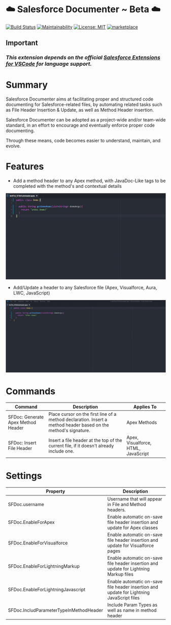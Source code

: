 # ️️☁️ Salesforce Documenter ~ Beta ☁️

[![Build Status](https://travis-ci.org/HugoOM/sfdx_autoheader.svg?branch=master)](https://travis-ci.org/HugoOM/sfdx_autoheader)
[![Maintainability](https://api.codeclimate.com/v1/badges/64c16d2180411eb66da5/maintainability)](https://codeclimate.com/github/HugoOM/sfdx_autoheader/maintainability)
[![License: MIT](https://img.shields.io/badge/License-MIT-blue.svg)](https://opensource.org/licenses/MIT)
[![marketplace](https://vsmarketplacebadge.apphb.com/version/hugoom.sfdx-autoheader.svg?color=blue&style=?style=for-the-badge&logo=visual-studio-code)](https://marketplace.visualstudio.com/items?itemName=HugoOM.sfdx-autoheader)

## **Important**

### _This extension depends on the official [Salesforce Extensions for VSCode](https://marketplace.visualstudio.com/items?itemName=salesforce.salesforcedx-vscode) for language support._

# Summary

Salesforce Documenter aims at facilitating proper and structured code documenting for Salesforce-related files, by automating related tasks such as File Header Insertion & Update, as well as Method Header insertion.

Salesforce Documenter can be adopted as a project-wide and/or team-wide standard, in an effort to encourage and eventually enforce proper code documenting.

Through these means, code becomes easier to understand, maintain, and evolve.

# Features

- Add a method header to any Apex method, with JavaDoc-Like tags to be completed with the method's and contextual details

![Method Header Demo](https://github.com/HugoOM/sfdx_autoheader/blob/master/images/Instructions_MethodHeader.gif?raw=true)

- Add/Update a header to any Salesforce file (Apex, Visualforce, Aura, LWC, JavaScript)

![File Header Demo](https://github.com/HugoOM/sfdx_autoheader/blob/master/images/Instructions_FileHeader.gif?raw=true)

# Commands

| Command                            | Description                                                                                                     | Applies To                          |
| ---------------------------------- | --------------------------------------------------------------------------------------------------------------- | ----------------------------------- |
| SFDoc: Generate Apex Method Header | Place cursor on the first line of a method declaration. Insert a method header based on the method's signature. | Apex Methods                        |
| SFDoc: Insert File Header          | Insert a file header at the top of the current file, if it doesn't already include one.                         | Apex, Visualforce, HTML, JavaScript |

# Settings

| Property                                | Description                                                                              |
| --------------------------------------- | ---------------------------------------------------------------------------------------- |
| SFDoc.username                          | Username that will appear in File and Method headers.                                    |
| SFDoc.EnableForApex                     | Enable automatic on-save file header insertion and update for Apex classes               |
| SFDoc.EnableForVisualforce              | Enable automatic on-save file header insertion and update for Visualforce pages          |
| SFDoc.EnableForLightningMarkup          | Enable automatic on-save file header insertion and update for Lightning Markup files     |
| SFDoc.EnableForLightningJavascript      | Enable automatic on-save file header insertion and update for Lightning JavaScript files |
| SFDoc.IncludParameterTypeInMethodHeader | Include Param Types as well as name in method header                                     |
